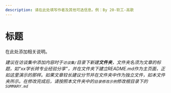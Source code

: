```yaml
---
description: 请在此处填写作者及其他可选信息。例：By 20-软工-高歌
---
```


# 标题

在此处添加相关说明。

*建议在访谈集中添加内容时于`访谈集/`目录下新建**文件夹**，文件夹名须为文章的标题，如“xx学长转专业经验分享”，并在文件夹下建立README.md作为主页面，正如这里演示的那样。如果文章较长建议分节并在文件夹中作为独立文件，如本文件夹所示。在修改完成后，请按照本文件夹中的`目录修改示例`修改根目录下的`SUMMARY.md`*
